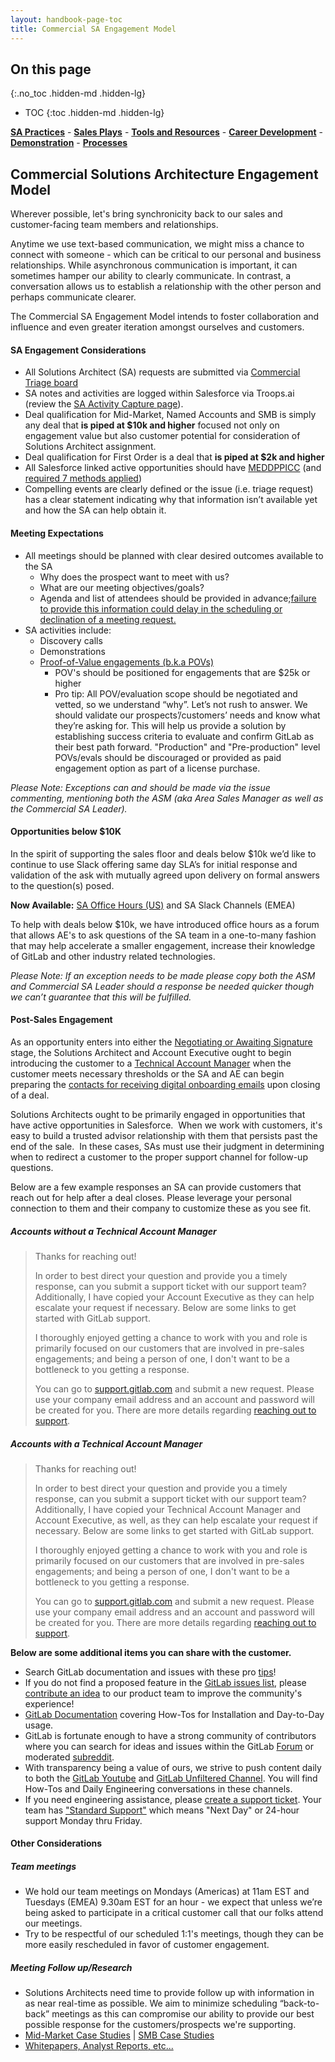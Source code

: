 ```yaml
---
layout: handbook-page-toc
title: Commercial SA Engagement Model
---
```

## On this page
{:.no_toc .hidden-md .hidden-lg}

- TOC
{:toc .hidden-md .hidden-lg}

[**SA Practices**](/handbook/customer-success/solutions-architects/sa-practices/) - [**Sales Plays**](/handbook/customer-success/solutions-architects/sales-plays/) - [**Tools and Resources**](/handbook/customer-success/solutions-architects/tools-and-resources/) - [**Career Development**](/handbook/customer-success/solutions-architects/career-development/) - [**Demonstration**](/handbook/customer-success/solutions-architects/demonstrations/) - [**Processes**](/handbook/customer-success/solutions-architects/processes/)

## Commercial Solutions Architecture Engagement Model

Wherever possible, let's bring synchronicity back to our sales and customer-facing team members and relationships.

Anytime we use text-based communication, we might miss a chance to connect with someone - which can be critical to our personal and business relationships. While asynchronous communication is important, it can sometimes hamper our ability to clearly communicate. In contrast, a conversation allows us to establish a relationship with the other person and perhaps communicate clearer.

The Commercial SA Engagement Model intends to foster collaboration and influence and even greater iteration amongst ourselves and customers.

#### SA Engagement Considerations

- All Solutions Architect (SA) requests are submitted via [Commercial Triage board](https://gitlab.com/gitlab-com/customer-success/sa-triage-boards/commercial-triage/-/issues/new)
- SA notes and activities are logged within Salesforce via Troops.ai (review the [SA Activity Capture page](https://about.gitlab.com/handbook/customer-success/solutions-architects/processes/activity-capture/)).
- Deal qualification for Mid-Market, Named Accounts and SMB is simply any deal that **is piped at $10k and higher** focused not only on engagement value but also customer potential for consideration of Solutions Architect assignment.
- Deal qualification for First Order is a deal that **is piped at $2k and higher**
- All Salesforce linked active opportunities should have [MEDDPPICC](https://about.gitlab.com/handbook/sales/meddppicc/) (and [required 7 methods applied](https://about.gitlab.com/handbook/sales/commercial/#required-7))
- Compelling events are clearly defined or the issue (i.e. triage request) has a clear statement indicating why that information isn’t available yet and how the SA can help obtain it.

#### Meeting Expectations

- All meetings should be planned with clear desired outcomes available to the SA
    - Why does the prospect want to meet with us?
    - What are our meeting objectives/goals?
    - Agenda and list of attendees should be provided in advance;<u>failure to provide this information could delay in the scheduling or declination of a meeting request.</u>
- SA activities include:
  - Discovery calls
  - Demonstrations
  - [Proof-of-Value engagements (b.k.a POVs)](https://about.gitlab.com/handbook/sales/POV/#pov-best-practices)
    - POV's should  be positioned for engagements that are $25k or higher
    - Pro tip: All POV/evaluation scope should be negotiated and vetted, so we understand “why”. Let’s not rush to answer.  We should validate our prospects’/customers’ needs and know what they’re asking for. This will help us provide a solution by establishing success criteria to evaluate and confirm GitLab as their best path forward. "Production" and "Pre-production" level POVs/evals should be discouraged or provided as paid engagement option as part of a license purchase.

_Please Note: Exceptions can and should be made via the issue commenting, mentioning both the ASM (aka Area Sales Manager as well as the Commercial SA Leader)._

#### Opportunities below $10K

In the spirit of supporting the sales floor and deals below $10k we’d like to continue to use Slack offering same day SLA’s for initial response and validation of the ask with mutually agreed upon delivery on formal answers to the question(s) posed.

**Now Available:** [SA Office Hours (US)](https://gitlab.com/gitlab-com/customer-success/solutions-architecture-leaders/sa-initiatives/-/issues/33) and SA Slack Channels (EMEA)

To help with deals below $10k, we have introduced office hours as a forum that allows AE's to ask questions of the SA team in a one-to-many fashion that may help accelerate a smaller engagement, increase their knowledge of GitLab and other industry related technologies.

_Please Note: If an exception needs to be made please copy both the ASM and Commercial SA Leader should a response be needed quicker though we can’t guarantee that this will be fulfilled._

#### Post-Sales Engagement

As an opportunity enters into either the [Negotiating or Awaiting Signature](https://about.gitlab.com/handbook/sales/field-operations/gtm-resources/#opportunity-stages) stage, the Solutions Architect and Account Executive ought to begin introducing the customer to a [Technical Account Manager](https://gitlab.com/gitlab-com/customer-success/tam/-/blob/master/README.md#americas-mid-market) when the customer meets necessary thresholds or the SA and AE can begin preparing the [contacts for receiving digital onboarding emails](https://about.gitlab.com/handbook/customer-success/tam/digital-journey/nominating-contacts-for-the-digital-journey/) upon closing of a deal.

Solutions Architects ought to be primarily engaged in opportunities that have active opportunities in Salesforce.  When we work with customers, it's easy to build a trusted advisor relationship with them that persists past the end of the sale.  In these cases, SAs must use their judgment in determining when to redirect a customer to the proper support channel for follow-up questions.

Below are a few example responses an SA can provide customers that reach out for help after a deal closes. Please leverage your personal connection to them and their company to customize these as you see fit.

##### Accounts without a Technical Account Manager

> Thanks for reaching out!
> 
> In order to best direct your question and provide you a timely response, can you submit a support ticket with our support team? Additionally, I have copied your Account Executive as they can help escalate your request if necessary. Below are some links to get started with GitLab support.
> 
> I thoroughly enjoyed getting a chance to work with you and role is primarily focused on our customers that are involved in pre-sales engagements; and being a person of one, I don't want to be a bottleneck to you getting a response.
> 
> You can go to [support.gitlab.com](https://support.gitlab.com/hc/en-us/requests/new) and submit a new request. Please use your company email address and an account and password will be created for you. There are more details regarding [reaching out to support](https://about.gitlab.com/support/#first-time-reaching-suppor).

##### Accounts with a Technical Account Manager

> Thanks for reaching out!
> 
> In order to best direct your question and provide you a timely response, can you submit a support ticket with our support team? Additionally, I have copied your Technical Account Manager and Account Executive, as well, as they can help escalate your request if necessary. Below are some links to get started with GitLab support.
> 
> I thoroughly enjoyed getting a chance to work with you and role is primarily focused on our customers that are involved in pre-sales engagements; and being a person of one, I don't want to be a bottleneck to you getting a response.
> 
> You can go to [support.gitlab.com](https://support.gitlab.com/hc/en-us/requests/new) and submit a new request. Please use your company email address and an account and password will be created for you. There are more details regarding [reaching out to support](https://about.gitlab.com/support/#first-time-reaching-suppor).

**Below are some additional items you can share with the customer.**

- Search GitLab documentation and issues with these pro [tips](/handbook/tools-and-tips/searching/)!
- If you do not find a proposed feature in the [GitLab issues list](https://gitlab.com/gitlab-org/gitlab/-/issues), please [contribute an idea](https://gitlab.com/gitlab-org/gitlab/-/issues/new?issuable_template=Feature%20proposal%20-%20detailed&issue[title]=Docs%20feedback%20-%20feature%20proposal:%20Write%20your%20title) to our product team to improve the community's experience!
- [GitLab Documentation](https://docs.gitlab.com/) covering How-Tos for Installation and Day-to-Day usage.
- GitLab is fortunate enough to have a strong community of contributors where you can search for ideas and issues within the GitLab [Forum](https://forum.gitlab.com/) or moderated [subreddit](https://www.reddit.com/r/gitlab/).
- With transparency being a value of ours, we strive to push content daily to both the [GitLab Youtube](https://www.youtube.com/channel/UCnMGQ8QHMAnVIsI3xJrihhg) and [GitLab Unfiltered Channel](https://www.youtube.com/channel/UCMtZ0sc1HHNtGGWZFDRTh5A). You will find How-Tos and Daily Engineering conversations in these channels.
- If you need engineering assistance, please [create a support ticket](https://support.gitlab.com/hc/en-us). Your team has ["Standard Support"](https://about.gitlab.com/support/#standard-support) which means "Next Day" or 24-hour support Monday thru Friday.

#### Other Considerations

##### Team meetings

- We hold our team meetings on Mondays (Americas) at 11am EST and Tuesdays (EMEA) 9.30am EST for an hour - we expect that unless we’re being asked to participate in a critical customer call that our folks attend our meetings.
- Try to be respectful of our scheduled 1:1's meetings, though they can be more easily rescheduled in favor of customer engagement.

##### Meeting Follow up/Research

- Solutions Architects need time to provide follow up with information in as near real-time as possible. We aim to minimize scheduling “back-to-back” meetings as this can compromise our ability to provide our best possible response for the customers/prospects we're supporting.
- [Mid-Market Case Studies](https://gitlab.com/gitlab-com/marketing/strategic-marketing/customer-reference-content/case-study-content/-/boards/1804878?scope=all&utf8=%E2%9C%93&label_name%5B%5D=Mid-Market) | [SMB Case Studies](https://gitlab.com/gitlab-com/marketing/strategic-marketing/customer-reference-content/case-study-content/-/boards/1804878?scope=all&utf8=%E2%9C%93&label_name%5B%5D=SMB)
- [Whitepapers, Analyst Reports, etc...](https://docs.google.com/spreadsheets/d/1NK_0Lr0gA0kstkzHwtWx8m4n-UwOWWpK3Dbn4SjLu8I/edit#gid=0)
